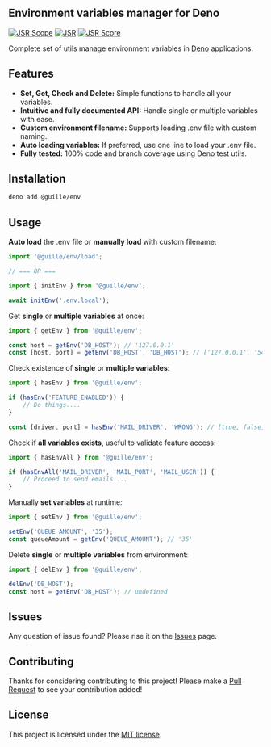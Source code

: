## Environment variables manager for Deno

[![JSR Scope](https://jsr.io/badges/@guille)](https://jsr.io/@guille)
[![JSR](https://jsr.io/badges/@guille/env)](https://jsr.io/@guille/env)
[![JSR Score](https://jsr.io/badges/@guille/env/score)](https://jsr.io/@guille/env/score)

Complete set of utils manage environment variables in [Deno](https://deno.com/) applications.

## Features

- **Set, Get, Check and Delete:** Simple functions to handle all your variables.
- **Intuitive and fully documented API:** Handle single or multiple variables with ease.
- **Custom environment filename:** Supports loading .env file with custom naming. 
- **Auto loading variables:** If preferred, use one line to load your .env file.
- **Fully tested:** 100% code and branch coverage using Deno test utils.

## Installation

```bash
deno add @guille/env
```

## Usage

**Auto load** the .env file or **manually load** with custom filename:

```js
import '@guille/env/load';

// === OR ===

import { initEnv } from '@guille/env';

await initEnv('.env.local');
```

Get **single** or **multiple variables** at once:

```js
import { getEnv } from '@guille/env';

const host = getEnv('DB_HOST'); // '127.0.0.1'
const [host, port] = getEnv('DB_HOST', 'DB_HOST'); // ['127.0.0.1', '5432']
```

Check existence of **single** or **multiple variables**:

```js
import { hasEnv } from '@guille/env';

if (hasEnv('FEATURE_ENABLED')) {
    // Do things....
}

const [driver, port] = hasEnv('MAIL_DRIVER', 'WRONG'); // [true, false]
```

Check if **all variables exists**, useful to validate feature access:

```js
import { hasEnvAll } from '@guille/env';

if (hasEnvAll('MAIL_DRIVER', 'MAIL_PORT', 'MAIL_USER')) {
    // Proceed to send emails....
}
```

Manually **set variables** at runtime:

```js
import { setEnv } from '@guille/env';

setEnv('QUEUE_AMOUNT', '35');
const queueAmount = getEnv('QUEUE_AMOUNT'); // '35'
```

Delete **single** or **multiple variables** from environment:

```js
import { delEnv } from '@guille/env';

delEnv('DB_HOST');
const host = getEnv('DB_HOST'); // undefined
```

## Issues

Any question of issue found? Please rise it on the [Issues](https://github.com/guille/env/issues) page.

## Contributing

Thanks for considering contributing to this project! Please make a [Pull Request](https://github.com/guille/env/pulls) to see your contribution added!

## License

This project is licensed under the [MIT license](LICENSE).
